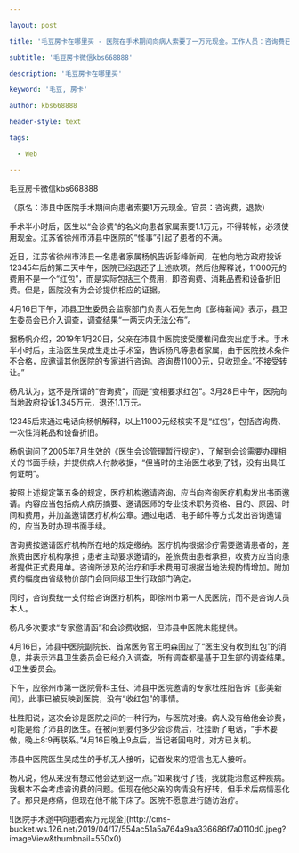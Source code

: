 ---
layout: post
title: '毛豆房卡在哪里买 - 医院在手术期间向病人索要了一万元现金。工作人员：咨询费已退'
subtitle: '毛豆房卡微信kbs668888'
description: '毛豆房卡在哪里买'
keyword: '毛豆, 房卡'
author: kbs668888
header-style: text
tags:
  - Web
---
毛豆房卡微信kbs668888

（原名：沛县中医院手术期间向患者索要1万元现金。官员：咨询费，退款）

手术半小时后，医生以“会诊费”的名义向患者家属索要1.1万元，不得转帐，必须使用现金。江苏省徐州市沛县中医院的“怪事”引起了患者的不满。

近日，江苏省徐州市沛县一名患者家属杨帆告诉彭峰新闻，在他向地方政府投诉12345年后的第二天中午，医院已经退还了上述款项。然后他解释说，11000元的费用不是一个“红包”，而是实际包括三个费用，即咨询费、消耗品费和设备折旧费。但是，医院没有为会诊提供相应的证据。

4月16日下午，沛县卫生委员会监察部门负责人石先生向《彭梅新闻》表示，县卫生委员会已介入调查，调查结果“一两天内无法公布”。

据杨帆介绍，2019年1月20日，父亲在沛县中医院接受腰椎间盘突出症手术。手术半小时后，主治医生吴成生走出手术室，告诉杨凡等患者家属，由于医院技术条件不合格，应邀请其他医院的专家进行咨询。咨询费11000元，只收现金。”不接受转让。”

杨凡认为，这不是所谓的“咨询费”，而是“变相要求红包”。3月28日中午，医院向当地政府投诉1.345万元，退还1.1万元。

12345后来通过电话向杨帆解释，以上11000元经核实不是“红包”，包括咨询费、一次性消耗品和设备折旧。

杨帆询问了2005年7月生效的《医生会诊管理暂行规定》，了解到会诊需要办理相关的书面手续，并提供病人付款收据，“但当时的主治医生收到了钱，没有出具任何证明”。

按照上述规定第五条的规定，医疗机构邀请咨询，应当向咨询医疗机构发出书面邀请。内容应当包括病人病历摘要、邀请医师的专业技术职务资格、目的、原因、时间和费用，并加盖邀请医疗机构公章。通过电话、电子邮件等方式发出咨询邀请的，应当及时办理书面手续。

咨询费按邀请医疗机构所在地的规定缴纳。医疗机构根据诊疗需要邀请患者的，差旅费由医疗机构承担；患者主动要求邀请的，差旅费由患者承担，收费方应当向患者提供正式费用单。咨询所涉及的治疗和手术费用可根据当地法规酌情增加。附加费的幅度由省级物价部门会同同级卫生行政部门确定。

同时，咨询费统一支付给咨询医疗机构，即徐州市第一人民医院，而不是咨询人员本人。

杨凡多次要求“专家邀请函”和会诊费收据，但沛县中医院未能提供。

4月16日，沛县中医院副院长、首席医务官王明森回应了“医生没有收到红包”的消息，并表示沛县卫生委员会已经介入调查，所有调查都是基于卫生部的调查结果。d卫生委员会。

下午，应徐州市第一医院骨科主任、沛县中医院邀请的专家杜胜阳告诉《彭美新闻》，此事已被反映到医院，没有“收红包”的事情。

杜胜阳说，这次会诊是医院之间的一种行为，与医院对接。病人没有给他会诊费，可能是给了沛县的医生。在被问到要付多少会诊费后，杜挂断了电话，“手术要做，晚上8:9再联系。”4月16日晚上9点后，当记者回电时，对方已关机。

沛县中医院医生吴成生的手机无人接听，记者发来的短信也无人接听。

杨凡说，他从来没有想过他会达到这一点。”如果我付了钱，我就能治愈这种疾病。我根本不会考虑咨询费的问题。但现在他父亲的病情没有好转，但手术后病情恶化了。那只是疼痛，但现在他不能下床了。医院不愿意进行随访治疗。

![医院手术途中向患者索万元现金](http://cms-
bucket.ws.126.net/2019/04/17/554ac51a5a764a9aa336686f7a0110d0.jpeg?imageView&thumbnail=550x0)  

